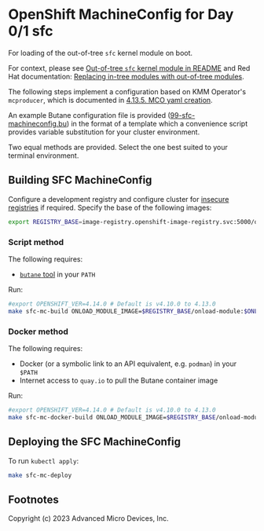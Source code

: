 
# OpenShift MachineConfig for Day 0/1 sfc

For loading of the out-of-tree `sfc` kernel module on boot.

For context, please see
[Out-of-tree `sfc` kernel module in README](../../README.md#out-of-tree-sfc-kernel-module)
and Red Hat documentation:
[Replacing in-tree modules with out-of-tree modules](https://docs.openshift.com/container-platform/4.14/hardware_enablement/kmm-kernel-module-management.html#kmm-replacing-in-tree-modules-with-out-of-tree-modules_kernel-module-management-operator).

The following steps implement a configuration based on KMM Operator's `mcproducer`, which is documented in [4.13.5. MCO yaml creation](https://access.redhat.com/documentation/en-us/openshift_container_platform/4.14/html/specialized_hardware_and_driver_enablement/kernel-module-management-operator#kmm-day1-mco-yaml-creation_kernel-module-management-operator).

An example Butane configuration file is provided ([99-sfc-machineconfig.bu](99-sfc-machineconfig.bu)) in the
format of a template which a convenience script provides variable substitution for your cluster environment.

Two equal methods are provided. Select the one best suited to your terminal environment.

## Building SFC MachineConfig

Configure a development registry and configure cluster for [insecure registries](README.md#insecure-registries)
if required. Specify the base of the following images:

```sh
export REGISTRY_BASE=image-registry.openshift-image-registry.svc:5000/onload-clusterlocal/
```

### Script method

The following requires:

* [`butane` tool](https://docs.openshift.com/container-platform/4.14/installing/install_config/installing-customizing.html#installation-special-config-butane-about_installing-customizing) in your `PATH`

Run:

```sh
#export OPENSHIFT_VER=4.14.0 # Default is v4.10.0 to 4.13.0
make sfc-mc-build ONLOAD_MODULE_IMAGE=$REGISTRY_BASE/onload-module:$ONLOAD_VERSION-$KERNEL_FULL_VERSION
```

### Docker method

The following requires:

* Docker (or a symbolic link to an API equivalent, e.g. `podman`) in your `$PATH`
* Internet access to `quay.io` to pull the Butane container image

Run:

```sh
#export OPENSHIFT_VER=4.14.0 # Default is v4.10.0 to 4.13.0
make sfc-mc-docker-build ONLOAD_MODULE_IMAGE=$REGISTRY_BASE/onload-module:$ONLOAD_VERSION-$KERNEL_FULL_VERSION
```

## Deploying the SFC MachineConfig

To run `kubectl apply`:

```sh
make sfc-mc-deploy
```

## Footnotes

Copyright (c) 2023 Advanced Micro Devices, Inc.
